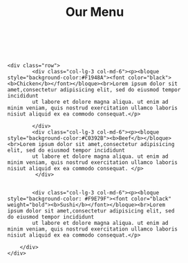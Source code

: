 <!doctype html>
<html> 
<head>
<meta charset="utf-8"> 
<meta name = "viewport" content="width=device-width,initial-scale=1">
<title >Task 1</title>


  <style>
* {
	box-sizing: border-box; 
}
	
	h1 {
		margin-bottom: 100px;
	}

	p{
		border: 2px solid black; 
		background-color: #808080;
		padding: 20px 40px 20px 40px; 
		width: 90%;
		height: 190px;
		margin-right: auto;
		margin-left: auto;
		font-family: Helvetica; 
		color: white;

	
	}

	bloque {
    width: 120px;
    height: 35px;
    line-height: 50px;
    font-size: inherit; /* Indiferente */
    float: right; /* Y (relacionado con align-items) */
    text-align: center;
    color: white;
    border: 2px solid black; 
    margin-top: -20px; 
    margin-right: -42px;

}

	
	#content{
		background-color: #d0166a;
	}

	.row {
		width: 100%;
	}
	@media (min-width: 1200px){
		.col-lg-1,.col-lg-2,.col-lg-3,.col-lg-4,.col-lg-5,.col-lg-6,.col-lg-7,
		.col-lg-8,.col-lg-9,.col-lg-10,.col-lg-11,.col-lg-12 {
			float: left;
			border: 1px ; 
			 position: relative;
			 left: 160px;
			

		}
		.col-lg-1{
			width: 8.33%;
		}
		.col-lg-2{
			width: 16.66%;
		}
		.col-lg-3{
			width: 25%;

		}
		.col-lg-4{
			width: 33%;
		}
		.col-lg-5{
			width: 41.66%;
		}
		.col-lg-6{
			width: 50%;
		}
		.col-lg-7{
			width: 58.33%;
		}
		.col-lg-8{
			width: 66.66%;
		}
		.col-lg-9{
			width: 74.99%;
		}
		.col-lg-10{
			width: 83.33%;
		}
		.col-lg-11 {
			width: 91.66%;
		}
		.col-lg-12{
			width: 100%;
		}
	}

	@media(min-width: 950px) and (max-width: 1199px){
		.col-md-1,.col-md-2,.col-md-3,.col-md-4,.col-md-5,.col-md-6,.col-md-7,
		.col-md-8,.col-md-9,.col-md-10,.col-md-11,.col-md-12{
			float:left;
		   border: 1px ; 
		   position: relative;
		   left: 160px;
		}
		.col-md-1 {
			width: 8.33%;
		} 
		.col-md-2 {
			width: 16.66%;
		}
		.col-md-3 {
			width: 25%;

		}
		.col-md-4 {
			width: 33%;
		} 
		.col-md-5 {
			width: 41.66%;
		} 
		.col-md-6 {
			width: 50%;
		} 
		.col-md-7 {
			width: 58.33%;
		} 
		.col-md-8 {
			width: 66.66%;
		} 
		.col-md-9 {
			width: 74.99%;
		} 
		.col-md-10 {
			width: 83.33%;
		} 
		.col-md-11 {
			width: 91.66%;
		} 
		.col-md-12 {
			width: 100%;
		} 
	}
</style>
</head>

<body> 
	<h1 align="center"> Our Menu  </h1>
	
    <div class="row"> 
		    <div class="col-lg-3 col-md-6"><p><bloque style="background-color:#F1948A"><font color="black"><b>Chicken</b></font></bloque><br>Lorem ipsum dolor sit amet,consectetur adipisicing elit, sed do eiusmod tempor incididunt
		    ut labore et dolore magna aliqua. ut enim ad minim veniam, quis nostrud exercitation ullamco laboris nisiut aliquid ex ea commodo consequat.</p> 
                 
		    </div>
			<div class="col-lg-3 col-md-6"><p><bloque style="background-color:#C0392B"><b>Beef</b></bloque><br>Lorem ipsum dolor sit amet,consectetur adipisicing elit, sed do eiusmod tempor incididunt
		    ut labore et dolore magna aliqua. ut enim ad minim veniam, quis nostrud exercitation ullamco laboris nisiut aliquid ex ea commodo consequat. </p>
		     </div>


			<div class="col-lg-3 col-md-6"><p><bloque style="background-color: #F9E79F"><font color="black" weight="bold"><b>Sushi</b></font></bloque><br>Lorem ipsum dolor sit amet,consectetur adipisicing elit, sed do eiusmod tempor incididunt
		    ut labore et dolore magna aliqua. ut enim ad minim veniam, quis nostrud exercitation ullamco laboris nisiut aliquid ex ea commodo consequat.</p> 

		</div>
    </div>

	
</body>


</html>

